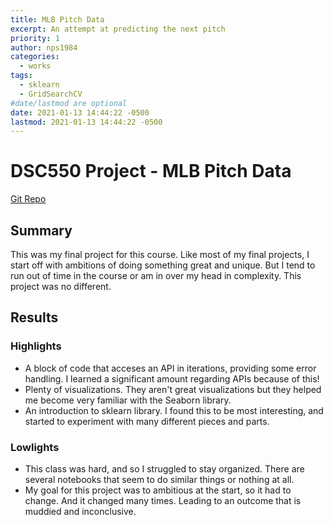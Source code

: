 ```yaml
---
title: MLB Pitch Data
excerpt: An attempt at predicting the next pitch
priority: 1
author: nps1984
categories:
  - works
tags:
  - sklearn
  - GridSearchCV
#date/lastmod are optional
date: 2021-01-13 14:44:22 -0500
lastmod: 2021-01-13 14:44:22 -0500
---
```


# DSC550 Project - MLB Pitch Data
[Git Repo](https://github.com/nps1984/DSC550/tree/master/mlb-pitch-data)

## Summary
This was my final project for this course. Like most of my final projects,
I start off with ambitions of doing something great and unique.
But I tend to run out of time in the course or am in over my head in complexity.
This project was no different.

## Results

### Highlights
* A block of code that acceses an API in iterations, providing some error handling. I learned a significant amount regarding APIs because of this!
* Plenty of visualizations. They aren't great visualizations but they helped me become very familiar with the Seaborn library.
* An introduction to sklearn library. I found this to be most interesting, and started to experiment with many different pieces and parts.

### Lowlights
* This class was hard, and so I struggled to stay organized. There are several notebooks that seem to do similar things or nothing at all.
* My goal for this project was to ambitious at the start, so it had to change. And it changed many times. Leading to an outcome that is muddied and inconclusive.
